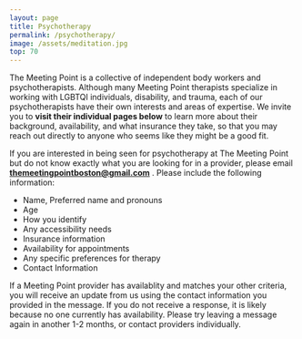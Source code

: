 ```yaml
---
layout: page
title: Psychotherapy
permalink: /psychotherapy/
image: /assets/meditation.jpg
top: 70
---
```


The Meeting Point is a collective of independent body workers and psychotherapists. Although many Meeting Point therapists specialize in working with LGBTQI individuals, disability, and trauma, each of our psychotherapists have their own interests and areas of expertise. We invite you to **visit their individual pages below** to learn more about their background, availability, and what insurance they take, so that you may reach out directly to anyone who seems like they might be a good fit.

If you are interested in being seen for psychotherapy at The Meeting Point but do not know exactly what you are looking for in a provider, please email **themeetingpointboston@gmail.com** . 
Please include the following information:
* Name, Preferred name and pronouns
* Age
* How you identify
* Any accessibility needs
* Insurance information
* Availability for appointments
* Any specific preferences for therapy
* Contact Information
 
If a Meeting Point provider has availablity and matches your other criteria, you will receive an update from us using the contact information you provided in the message. If you do not receive a response, it is likely because no one currently has availability. Please try leaving a message again in another 1-2 months, or contact providers individually.

